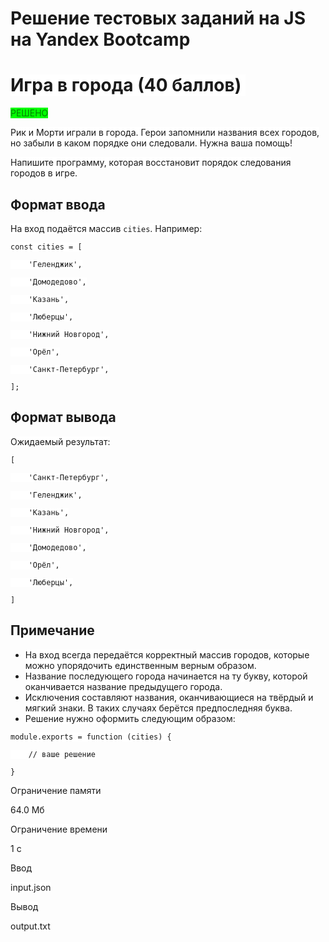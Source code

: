 <h1 style="margin-left:0cm; margin-right:0cm">Решение тестовых заданий на JS на Yandex Bootcamp&nbsp;</h1>

<h1 style="margin-left:0cm; margin-right:0cm"><font style="background-color:white">Игра в города (40 баллов)&nbsp;</font></h1>

<p><font color="#008000"><span style="background-color:#ffffff"><font style="background-color:#00ff00">РЕШЕНО</font></span></font></p>

<p style="margin-left:0cm; margin-right:0cm"><font style="background-color:white">Рик и Морти играли в города. Герои запомнили названия всех городов, но забыли в каком порядке они следовали. Нужна ваша помощь!</font></p>

<p style="margin-left:0cm; margin-right:0cm"><font style="background-color:white">Напишите программу, которая восстановит порядок следования городов в игре.</font></p>

<h2 style="margin-left:0cm; margin-right:0cm">Формат ввода</h2>

<p style="margin-left:0cm; margin-right:0cm"><font style="background-color:white">На вход подаётся массив <code>cities</code>. Например:</font></p>

<pre><font style="background-color:white"><code>const cities = [</code></font></pre>

<pre><font style="background-color:white"><code>&nbsp;&nbsp;&nbsp; &#39;Геленджик&#39;,</code></font></pre>

<pre><font style="background-color:white"><code>&nbsp;&nbsp;&nbsp; &#39;Домодедово&#39;,</code></font></pre>

<pre><font style="background-color:white"><code>&nbsp;&nbsp;&nbsp; &#39;Казань&#39;,</code></font></pre>

<pre><font style="background-color:white"><code>&nbsp;&nbsp;&nbsp; &#39;Люберцы&#39;,</code></font></pre>

<pre><font style="background-color:white"><code>&nbsp;&nbsp;&nbsp; &#39;Нижний Новгород&#39;,</code></font></pre>

<pre><font style="background-color:white"><code>&nbsp;&nbsp;&nbsp; &#39;Орёл&#39;,</code></font></pre>

<pre><font style="background-color:white"><code>&nbsp;&nbsp;&nbsp; &#39;Санкт-Петербург&#39;,</code></font></pre>

<pre><font style="background-color:white"><code>];</code></font></pre>

<h2 style="margin-left:0cm; margin-right:0cm">Формат вывода</h2>

<p style="margin-left:0cm; margin-right:0cm"><font style="background-color:white">Ожидаемый результат:</font></p>

<pre><font style="background-color:white"><code>[</code></font></pre>

<pre><font style="background-color:white"><code>&nbsp;&nbsp;&nbsp; &#39;Санкт-Петербург&#39;,</code></font></pre>

<pre><font style="background-color:white"><code>&nbsp;&nbsp;&nbsp; &#39;Геленджик&#39;,</code></font></pre>

<pre><font style="background-color:white"><code>&nbsp;&nbsp;&nbsp; &#39;Казань&#39;,</code></font></pre>

<pre><font style="background-color:white"><code>&nbsp;&nbsp;&nbsp; &#39;Нижний Новгород&#39;,</code></font></pre>

<pre><font style="background-color:white"><code>&nbsp;&nbsp;&nbsp; &#39;Домодедово&#39;,</code></font></pre>

<pre><font style="background-color:white"><code>&nbsp;&nbsp;&nbsp; &#39;Орёл&#39;,</code></font></pre>

<pre><font style="background-color:white"><code>&nbsp;&nbsp;&nbsp; &#39;Люберцы&#39;,</code></font></pre>

<pre><font style="background-color:white"><code>]</code></font></pre>

<h2 style="margin-left:0cm; margin-right:0cm">Примечание</h2>

<ul>
	<li><font style="background-color:white">На вход всегда передаётся корректный массив городов, которые можно упорядочить единственным верным образом.</font></li>
	<li><font style="background-color:white">Название последующего города начинается на ту букву, которой оканчивается название предыдущего города.</font></li>
	<li><font style="background-color:white">Исключения составляют названия, оканчивающиеся на твёрдый и мягкий знаки. В таких случаях берётся предпоследняя буква.</font></li>
	<li><font style="background-color:white">Решение нужно оформить следующим образом:</font></li>
</ul>

<pre><font style="background-color:white"><code>module.exports = function (cities) {</code></font></pre>

<pre><font style="background-color:white"><code>&nbsp;&nbsp;&nbsp; // ваше</code><code> решение</code></font></pre>

<pre><font style="background-color:white"><code>}</code></font></pre>

<p><font style="background-color:white">Ограничение памяти</font></p>

<p><font style="background-color:white">64.0 Мб</font></p>

<p><font style="background-color:white">Ограничение времени</font></p>

<p><font style="background-color:white">1 с</font></p>

<p><font style="background-color:white">Ввод</font></p>

<p><font style="background-color:white">input.json</font></p>

<p><font style="background-color:white">Вывод</font></p>

<p><font style="background-color:white">output.txt</font></p>
